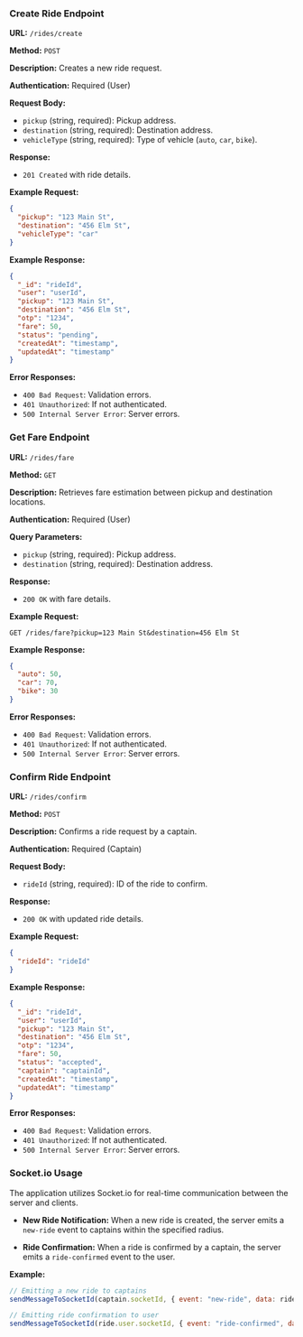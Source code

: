 ### Create Ride Endpoint

**URL:** `/rides/create`

**Method:** `POST`

**Description:** Creates a new ride request.

**Authentication:** Required (User)

**Request Body:**

- `pickup` (string, required): Pickup address.
- `destination` (string, required): Destination address.
- `vehicleType` (string, required): Type of vehicle (`auto`, `car`, `bike`).

**Response:**

- `201 Created` with ride details.

**Example Request:**

```json
{
  "pickup": "123 Main St",
  "destination": "456 Elm St",
  "vehicleType": "car"
}
```

**Example Response:**

```json
{
  "_id": "rideId",
  "user": "userId",
  "pickup": "123 Main St",
  "destination": "456 Elm St",
  "otp": "1234",
  "fare": 50,
  "status": "pending",
  "createdAt": "timestamp",
  "updatedAt": "timestamp"
}
```

**Error Responses:**

- `400 Bad Request`: Validation errors.
- `401 Unauthorized`: If not authenticated.
- `500 Internal Server Error`: Server errors.

### Get Fare Endpoint

**URL:** `/rides/fare`

**Method:** `GET`

**Description:** Retrieves fare estimation between pickup and destination locations.

**Authentication:** Required (User)

**Query Parameters:**
- `pickup` (string, required): Pickup address.
- `destination` (string, required): Destination address.

**Response:**
- `200 OK` with fare details.

**Example Request:**
```
GET /rides/fare?pickup=123 Main St&destination=456 Elm St
```

**Example Response:**
```json
{
  "auto": 50,
  "car": 70,
  "bike": 30
}
```

**Error Responses:**
- `400 Bad Request`: Validation errors.
- `401 Unauthorized`: If not authenticated.
- `500 Internal Server Error`: Server errors.

### Confirm Ride Endpoint

**URL:** `/rides/confirm`

**Method:** `POST`

**Description:** Confirms a ride request by a captain.

**Authentication:** Required (Captain)

**Request Body:**
- `rideId` (string, required): ID of the ride to confirm.

**Response:**
- `200 OK` with updated ride details.

**Example Request:**
```json
{
  "rideId": "rideId"
}
```

**Example Response:**
```json
{
  "_id": "rideId",
  "user": "userId",
  "pickup": "123 Main St",
  "destination": "456 Elm St",
  "otp": "1234",
  "fare": 50,
  "status": "accepted",
  "captain": "captainId",
  "createdAt": "timestamp",
  "updatedAt": "timestamp"
}
```

**Error Responses:**
- `400 Bad Request`: Validation errors.
- `401 Unauthorized`: If not authenticated.
- `500 Internal Server Error`: Server errors.

### Socket.io Usage

The application utilizes Socket.io for real-time communication between the server and clients.

- **New Ride Notification:** When a new ride is created, the server emits a `new-ride` event to captains within the specified radius.

- **Ride Confirmation:** When a ride is confirmed by a captain, the server emits a `ride-confirmed` event to the user.

**Example:**

```javascript
// Emitting a new ride to captains
sendMessageToSocketId(captain.socketId, { event: "new-ride", data: rideWithUser });

// Emitting ride confirmation to user
sendMessageToSocketId(ride.user.socketId, { event: "ride-confirmed", data: ride });
```
